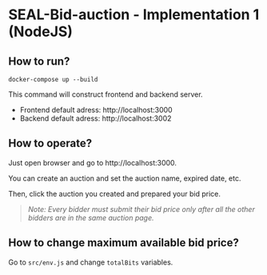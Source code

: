 # SEAL-Bid-auction - Implementation 1 (NodeJS)

## How to run?
```
docker-compose up --build
```

This command will construct frontend and backend server.

- Frontend default adress: http://localhost:3000
- Backend default adress: http://localhost:3002

## How to operate?
Just open browser and go to http://localhost:3000.

You can create an auction and set the auction name, expired date, etc.

Then, click the auction you created and prepared your bid price.
> *Note: Every bidder must submit their bid price only after all the other bidders are in the same auction page.*

## How to change maximum available bid price?
Go to `src/env.js` and change `totalBits` variables.

